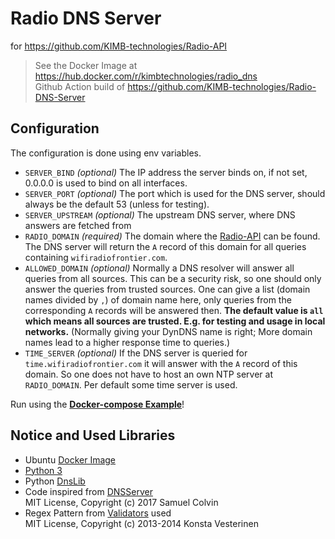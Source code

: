# Radio DNS Server
for https://github.com/KIMB-technologies/Radio-API

> See the Docker Image at https://hub.docker.com/r/kimbtechnologies/radio_dns  
> Github Action build of https://github.com/KIMB-technologies/Radio-DNS-Server

## Configuration

The configuration is done using env variables.

- `SERVER_BIND` *(optional)* The IP address the server binds on, if not set, 0.0.0.0 is used to bind on all interfaces.
- `SERVER_PORT` *(optional)* The port which is used for the DNS server, should always be the default 53 (unless for testing).
- `SERVER_UPSTREAM` *(optional)* The upstream DNS server, where DNS answers are fetched from 
- `RADIO_DOMAIN` *(required)* The domain where the [Radio-API](https://github.com/KIMB-technologies/Radio-API) can be found. The DNS server will return the `A` record of this domain for all queries containing `wifiradiofrontier.com`. 
- `ALLOWED_DOMAIN` *(optional)* Normally a DNS resolver will answer all queries from all sources. This can be a security risk, so one should only answer the queries from trusted sources. One can give a list (domain names divided by `,`) of domain name here, only queries from the corresponding `A` records will be answered then.  **The default value is `all` which means all sources are trusted. E.g. for testing and usage in local networks.** (Normally giving your DynDNS name is right; More domain names lead to a higher response time to queries.)
- `TIME_SERVER` *(optional)* If the DNS server is queried for `time.wifiradiofrontier.com` it will answer with the `A` record of this domain. So one does not have to host an own NTP server at `RADIO_DOMAIN`. Per default some time server is used.

Run using the [**Docker-compose Example**](./docker-compose.yml)!

## Notice and Used Libraries
- Ubuntu [Docker Image](https://hub.docker.com/_/ubuntu)
- [Python 3](https://www.python.org/)
- Python [DnsLib](https://pypi.org/project/dnslib/)
- Code inspired from [DNSServer](https://github.com/samuelcolvin/dnserver)  
  MIT License, Copyright (c) 2017 Samuel Colvin
- Regex Pattern from [Validators](https://github.com/kvesteri/validators/) used  
  MIT License, Copyright (c) 2013-2014 Konsta Vesterinen